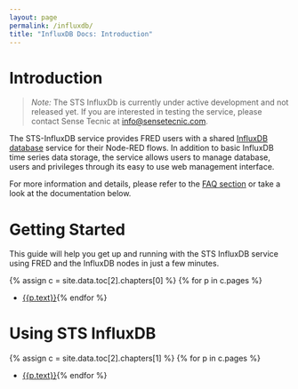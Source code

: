 ```yaml
---
layout: page
permalink: /influxdb/
title: "InfluxDB Docs: Introduction"
---
```


# Introduction

>*Note:* The STS InfluxDb is currently under active development and not released yet.  If you are interested in testing the service, please contact Sense Tecnic at [info@sensetecnic.com](mailto:info@sensetecnic.com).


The STS-InfluxDB service provides FRED users with a shared [InfluxDB database](https://docs.influxdata.com/influxdb) service for their Node-RED flows. In addition to basic InfluxDB time series data storage, the service allows users to manage database, users and privileges through its easy to use web management interface.

For more information and details, please refer to the [FAQ section](/influxdb/faq) or take a look at the documentation below.

# Getting Started

This guide will help you get up and running with the STS InfluxDB service using FRED and the InfluxDB nodes in just a few minutes.

{% assign c = site.data.toc[2].chapters[0] %}
{% for p in c.pages %}
- [{{p.text}}]({{p.url}}){% endfor %}

# Using STS InfluxDB

{% assign c = site.data.toc[2].chapters[1] %}
{% for p in c.pages %}
- [{{p.text}}]({{p.url}}){% endfor %}

